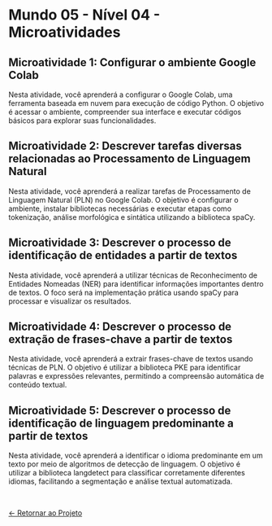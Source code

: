 # Mundo 05 - Nível 04 - Microatividades

## Microatividade 1: Configurar o ambiente Google Colab

Nesta atividade, você aprenderá a configurar o Google Colab, uma ferramenta baseada em nuvem para execução de código Python. O objetivo é acessar o ambiente, compreender sua interface e executar códigos básicos para explorar suas funcionalidades.

## Microatividade 2: Descrever tarefas diversas relacionadas ao Processamento de Linguagem Natural

Nesta atividade, você aprenderá a realizar tarefas de Processamento de Linguagem Natural (PLN) no Google Colab. O objetivo é configurar o ambiente, instalar bibliotecas necessárias e executar etapas como tokenização, análise morfológica e sintática utilizando a biblioteca spaCy.

## Microatividade 3: Descrever o processo de identificação de entidades a partir de textos

Nesta atividade, você aprenderá a utilizar técnicas de Reconhecimento de Entidades Nomeadas (NER) para identificar informações importantes dentro de textos. O foco será na implementação prática usando spaCy para processar e visualizar os resultados.

## Microatividade 4: Descrever o processo de extração de frases-chave a partir de textos

Nesta atividade, você aprenderá a extrair frases-chave de textos usando técnicas de PLN. O objetivo é utilizar a biblioteca PKE para identificar palavras e expressões relevantes, permitindo a compreensão automática de conteúdo textual.

## Microatividade 5: Descrever o processo de identificação de linguagem predominante a partir de textos

Nesta atividade, você aprenderá a identificar o idioma predominante em um texto por meio de algoritmos de detecção de linguagem. O objetivo é utilizar a biblioteca langdetect para classificar corretamente diferentes idiomas, facilitando a segmentação e análise textual automatizada.

<br>
  
[<- Retornar ao Projeto](https://github.com/GilvanPOliveira/FullStack/tree/main/Mundo05/softwareInteligente)



